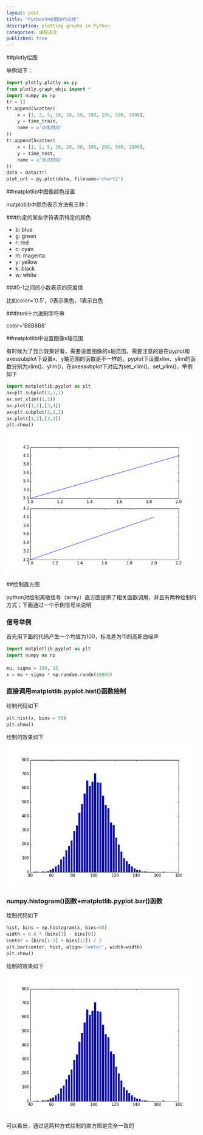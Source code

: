 ```yaml
---
layout: post
title: "Python中绘图技巧总结"
description: plotting graphs in Python
categories: 编程语言
published: true
---
```


##plotly绘图

举例如下：

~~~python
import plotly.plotly as py
from plotly.graph_objs import *
import numpy as np
tr = []
tr.append(Scatter(
    x = [1, 2, 5, 10, 20, 50, 100, 200, 500, 1000],
    y = time_train, 
    name = u'训练时间'
))
tr.append(Scatter(
    x = [1, 2, 5, 10, 20, 50, 100, 200, 500, 1000],
    y = time_test, 
    name = u'测试时间'
))
data = Data(tr)
plot_url = py.plot(data, filename='chart2')
~~~

##matplotlib中图像颜色设置

matplotlib中颜色表示方法有三种：

###约定的某些字符表示特定的颜色

* b: blue
* g: green
* r: red
* c: cyan
* m: magenta
* y: yellow
* k: black
* w: white

###0-1之间的小数表示的灰度值

比如color='0.5'，0表示黑色，1表示白色

###html十六进制字符串

color='B8B8B8'

##matplotlib中设置图像x轴范围

有时候为了显示效果好看，需要设置图像的x轴范围，需要注意的是在pyplot和axessubplot下设置x、y轴范围的函数是不一样的。pyplot下设置xlim、ylim的函数分别为xlim()、ylim()，在axessubplot下对应为set_xlim()、set_ylim()，举例如下

~~~python
import matplotlib.pyplot as plt
ax=plt.subplot(2,1,1)
ax.set_xlim((1,2))
ax.plot([1,2],[3,4])
ax=plt.subplot(2,1,2)
ax.plot([1,2],[3,4])
plt.show()
~~~

![Alt text](/resources/images/matplotlib_set_xlim.png)

##绘制直方图

python对绘制离散信号（array）直方图提供了相关函数调用，并且有两种绘制的方式；下面通过一个示例信号来说明

### 信号举例

首先用下面的代码产生一个均值为100，标准差为15的高斯白噪声

~~~python
import matplotlib.pyplot as plt
import numpy as np

mu, sigma = 100, 15
x = mu + sigma * np.random.randn(10000)
~~~

### 直接调用matplotlib.pyplot.hist()函数绘制

绘制代码如下

~~~python
plt.hist(x, bins = 50)
plt.show()
~~~

绘制的效果如下

![Alt text](/resources/images/matplotlib_histogram1.png)

### numpy.histogram()函数+matplotlib.pyplot.bar()函数

绘制代码如下

~~~python
hist, bins = np.histogram(x, bins=50)
width = 0.6 * (bins[1] - bins[0])
center = (bins[:-1] + bins[1:]) / 2
plt.bar(center, hist, align='center', width=width)
plt.show()
~~~

绘制的效果如下

![Alt text](/resources/images/matplotlib_histogram2.png)

可以看出，通过这两种方式绘制的直方图是完全一致的
